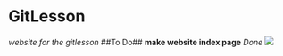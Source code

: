 # GitLesson
_website for the gitlesson_
##To Do##
**make website index page** _Done_
![](https://petapixel.com/assets/uploads/2021/09/Aditya-Kshirsagar_Laughing-Snake_00005728-1080x1536.jpg)
